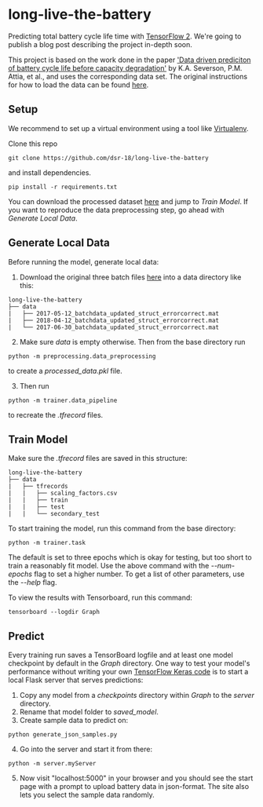 # long-live-the-battery

Predicting total battery cycle life time with [TensorFlow 2](https://www.tensorflow.org/beta). We're going to publish a blog post describing the project in-depth soon.

This project is based on the work done in the paper ['Data driven prediciton of battery cycle life before capacity degradation'](https://www.nature.com/articles/s41560-019-0356-8) by K.A. Severson, P.M. Attia, et al., and uses the corresponding data set. The original instructions for how to load the data can be found [here](https://github.com/rdbraatz/data-driven-prediction-of-battery-cycle-life-before-capacity-degradation).


## Setup

We recommend to set up a virtual environment using a tool like [Virtualenv](https://virtualenv.pypa.io/en/latest/).

Clone this repo
```
git clone https://github.com/dsr-18/long-live-the-battery
```
and install dependencies.
```
pip install -r requirements.txt
```

You can download the processed dataset [here](https://github.com/dsr-18/long-live-the-battery-dataset) and jump to *Train Model*. If you want to reproduce the data preprocessing step, go ahead with *Generate Local Data*.


## Generate Local Data

Before running the model, generate local data:

1. Download the original three batch files [here](https://data.matr.io/1/projects/5c48dd2bc625d700019f3204) into a data directory like this:
```
long-live-the-battery
├── data
|   ├── 2017-05-12_batchdata_updated_struct_errorcorrect.mat
|   ├── 2018-04-12_batchdata_updated_struct_errorcorrect.mat
|   └── 2017-06-30_batchdata_updated_struct_errorcorrect.mat
```
2. Make sure *data* is empty otherwise. Then from the base directory run
```
python -m preprocessing.data_preprocessing
```
to create a *processed_data.pkl* file.

3. Then run
```
python -m trainer.data_pipeline
```
to recreate the *.tfrecord* files.


## Train Model

Make sure the *.tfrecord* files are saved in this structure:
```
long-live-the-battery
├── data
|   ├── tfrecords
|   |   ├── scaling_factors.csv
|   |   ├── train
|   |   ├── test
|   |   └── secondary_test
```
To start training the model, run this command from the base directory:
```
python -m trainer.task
```
The default is set to three epochs which is okay for testing, but too short to train a reasonably fit model. Use the above command with the *--num-epochs* flag to set a higher number. To get a list of other parameters, use the *--help* flag.

To view the results with Tensorboard, run this command:

```
tensorboard --logdir Graph
```

## Predict

Every training run saves a TensorBoard logfile and at least one model checkpoint by default in the *Graph* directory. One way to test your model's performance without writing your own [TensorFlow Keras code](https://www.tensorflow.org/beta/guide/keras/training_and_evaluation) is to start a local Flask server that serves predictions:
1. Copy any model from a *checkpoints* directory within *Graph* to the *server* directory.
2. Rename that model folder to *saved_model*.
3. Create sample data to predict on:
```
python generate_json_samples.py
```
4. Go into the server and start it from there:
```
python -m server.myServer
```
5. Now visit "localhost:5000" in your browser and you should see the start page with a prompt to upload battery data in json-format. The site also lets you select the  sample data randomly.
